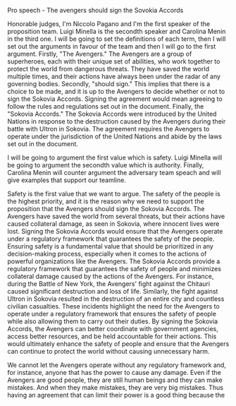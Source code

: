 Pro speech - The avengers should sign the Sovokia Accords

Honorable judges, I'm Niccolo Pagano and I'm the first speaker of the proposition team.
Luigi Minella is the secondth speaker and Carolina Menin in the third one.
I will be going to set the definitions of each term, then I will set out the arguments in favour of the team and then I will go to the first argument.
Firstly, "The Avengers." The Avengers are a group of superheroes, each with their unique set of abilities, who work together to protect the world from dangerous threats. They have saved the world multiple times, and their actions have always been under the radar of any governing bodies.
Secondly, "should sign." This implies that there is a choice to be made, and it is up to the Avengers to decide whether or not to sign the Sokovia Accords. Signing the agreement would mean agreeing to follow the rules and regulations set out in the document.
Finally, the "Sokovia Accords." The Sokovia Accords were introduced by the United Nations in response to the destruction caused by the Avengers during their battle with Ultron in Sokovia. The agreement requires the Avengers to operate under the jurisdiction of the United Nations and abide by the laws set out in the document.

I will be going to argument the first value which is safety. Luigi Minella will be going to argument the secondth value which is authority. Finally, Carolina Menin will counter argument the adversary team speach and will give examples that support our teamline.

Safety is the first value that we want to argue. 
The safety of the people is the highest priority, and it is the reason why we need to support the proposition that the Avengers should sign the Sokovia Accords. The Avengers have saved the world from several threats, but their actions have caused collateral damage, as seen in Sokovia, where innocent lives were lost. Signing the Sokovia Accords would ensure that the Avengers operate under a regulatory framework that guarantees the safety of the people.
Ensuring safety is a fundamental value that should be prioritized in any decision-making process, especially when it comes to the actions of powerful organizations like the Avengers. The Sokovia Accords provide a regulatory framework that guarantees the safety of people and minimizes collateral damage caused by the actions of the Avengers. For instance, during the Battle of New York, the Avengers' fight against the Chitauri caused significant destruction and loss of life. Similarly, the fight against Ultron in Sokovia resulted in the destruction of an entire city and countless civilian casualties. These incidents highlight the need for the Avengers to operate under a regulatory framework that ensures the safety of people while also allowing them to carry out their duties. By signing the Sokovia Accords, the Avengers can better coordinate with government agencies, access better resources, and be held accountable for their actions. This would ultimately enhance the safety of people and ensure that the Avengers can continue to protect the world without causing unnecessary harm.

We cannot let the Avengers operate without any regulatory framework and, for instance, anyone that has the power to cause any damage. Even if the Avengers are good people, they are still human beings and they can make mistakes. And when they make mistakes, they are very big mistakes. Thus having an agreement that can limit their power is a good thing because the 